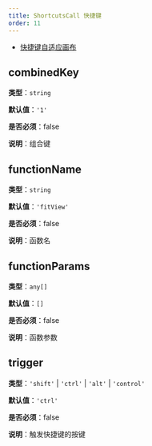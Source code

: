 ```yaml
---
title: ShortcutsCall 快捷键
order: 11
---
```


- [快捷键自适应画布](/examples/interaction/shortcutsCall/#shortcuts-fitView)

## combinedKey

**类型**：`string`

**默认值**：`'1'`

**是否必须**：false

**说明**：组合键

## functionName

**类型**：`string`

**默认值**：`'fitView'`

**是否必须**：false

**说明**：函数名

## functionParams

**类型**：`any[]`

**默认值**：`[]`

**是否必须**：false

**说明**：函数参数

## trigger

**类型**：`'shift'` | `'ctrl'` | `'alt'` | `'control'`

**默认值**：`'ctrl'`

**是否必须**：false

**说明**：触发快捷键的按键
